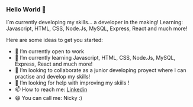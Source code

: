 ### Hello World 👋

I´m currently developing my skills... a developer in the making! Learning: Javascript, HTML, CSS, Node.Js, MySQL, Express, React and much more!

Here are some ideas to get you started:

- 🔭 I’m currently open to work 
- 🌱 I’m currently learning Javascript, HTML, CSS, Node.Js, MySQL, Express, React and much more!
- 👯 I’m looking to collaborate as a junior developing proyect where I can practise and develop my skills!
- 🤔 I’m looking for help with improving my skiils ! 
- 📫 How to reach me: [Linkedin](https://www.linkedin.com/in/feldman-nicole/ "LinkedIn Profile")
- 😄 You can call me: Nicky :) 

